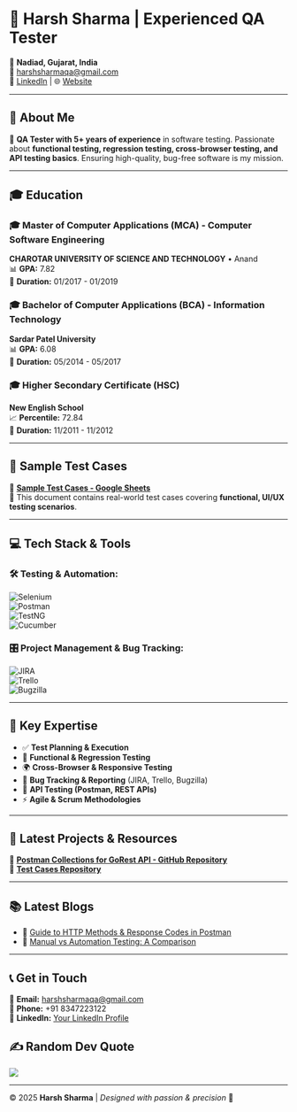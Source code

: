 # 🚀 Harsh Sharma | Experienced QA Tester

📍 **Nadiad, Gujarat, India**  
📧 [harshsharmaqa@gmail.com](mailto:harshsharmaqa@gmail.com)  
🔗 [LinkedIn](https://linkedin.com/in/harshsharmaqa/) | 🌐 [Website](https://harshsharmaqa.online)  

---

## 🌟 About Me

🎯 **QA Tester with 5+ years of experience** in software testing. Passionate about **functional testing, regression testing, cross-browser testing, and API testing basics**. Ensuring high-quality, bug-free software is my mission.  

---

## 🎓 Education

### 🎓 Master of Computer Applications (MCA) - Computer Software Engineering  
**CHAROTAR UNIVERSITY OF SCIENCE AND TECHNOLOGY** • Anand  
📊 **GPA:** 7.82  
📅 **Duration:** 01/2017 - 01/2019  

### 🎓 Bachelor of Computer Applications (BCA) - Information Technology  
**Sardar Patel University**  
📊 **GPA:** 6.08  
📅 **Duration:** 05/2014 - 05/2017  

### 🎓 Higher Secondary Certificate (HSC)  
**New English School**  
📈 **Percentile:** 72.84  
📅 **Duration:** 11/2011 - 11/2012  

---

## 📝 Sample Test Cases  

📌 **[Sample Test Cases - Google Sheets](https://docs.google.com/spreadsheets/d/1VHDk67OfqaW9FDGzJrlQAw417vg2BBhNUE56PHWSCeE/edit?usp=sharing)**  
📄 This document contains real-world test cases covering **functional, UI/UX testing scenarios**.  

---

## 💻 Tech Stack & Tools  

### 🛠 **Testing & Automation:**  
![Selenium](https://img.shields.io/badge/selenium-%2343B02A.svg?style=plastic&logo=selenium&logoColor=white)  
![Postman](https://img.shields.io/badge/postman-%23FF6C37.svg?style=plastic&logo=postman&logoColor=white)  
![TestNG](https://img.shields.io/badge/testng-%234B8BF7.svg?style=plastic&logo=testng&logoColor=white)  
![Cucumber](https://img.shields.io/badge/cucumber-%23F79C42.svg?style=plastic&logo=cucumber&logoColor=white)  

### 🎛 **Project Management & Bug Tracking:**  
![JIRA](https://img.shields.io/badge/jira-%230A0A0A.svg?style=plastic&logo=jira&logoColor=white)  
![Trello](https://img.shields.io/badge/trello-%23026AA7.svg?style=plastic&logo=trello&logoColor=white)  
![Bugzilla](https://img.shields.io/badge/bugzilla-%23E10F00.svg?style=plastic&logo=bugzilla&logoColor=white)  

---

## 🔎 Key Expertise  
- ✅ **Test Planning & Execution**  
- 🔄 **Functional & Regression Testing**  
- 🌍 **Cross-Browser & Responsive Testing**  
- 🐞 **Bug Tracking & Reporting** (JIRA, Trello, Bugzilla)  
- 🔗 **API Testing (Postman, REST APIs)**  
- ⚡ **Agile & Scrum Methodologies**  

---

## 📂 Latest Projects & Resources  

📌 **[Postman Collections for GoRest API - GitHub Repository](https://github.com/HarshSharmaQA/postman-collections-gorest)**  
📌 **[Test Cases Repository](https://github.com/HarshSharmaQA/Testcases)**  

---

## 📚 Latest Blogs  

- 📌 [Guide to HTTP Methods & Response Codes in Postman](https://harshsharmaqa.online/blog%20detail.html?id=8f9A4ol4cft34QqVPja4)  
- 📌 [Manual vs Automation Testing: A Comparison](https://harshsharmaqa.online/blog%20detail.html?id=6JFVCgAhlcUj1xHMTOGm)  

---

## 📞 Get in Touch
📧 **Email:** harshsharmaqa@gmail.com  
📱 **Phone:** +91 8347223122  
🔗 **LinkedIn:** [Your LinkedIn Profile](#)



## ✍️ Random Dev Quote  

![](https://quotes-github-readme.vercel.app/api?type=vertical&theme=radical)  

---

© 2025 **Harsh Sharma** | *Designed with passion & precision* 🚀  

